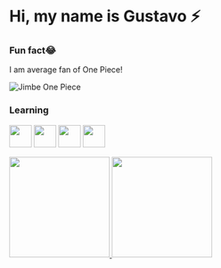# Hi, my name is Gustavo ⚡

### Fun fact😂
<p>I am average fan of One Piece!</p>

![Jimbe One Piece](https://media1.tenor.com/m/xMA5CJ65PzoAAAAC/one-piece-jimbei.gif)

### Learning
<img src="https://cdn.jsdelivr.net/gh/devicons/devicon/icons/git/git-original.svg" width="40" height="40"/> <img src="https://cdn.jsdelivr.net/gh/devicons/devicon/icons/css3/css3-plain.svg" width="40" height="40"/> <img src="https://cdn.jsdelivr.net/gh/devicons/devicon/icons/html5/html5-plain.svg" width="40" height="40"/> <img src="https://cdn.jsdelivr.net/gh/devicons/devicon/icons/javascript/javascript-plain.svg" width="40" height="40"/>

<div>
<a href="https://github.com/gustavolb13">
<img loading="lazy" height="180em" src="https://github-readme-stats.vercel.app/api/top-langs/?username=gustavolb13&layout=compact&langs_count=7&theme=dracula"/>
<img loading="lazy" height="180em" src="https://github-readme-stats.vercel.app/api?username=gustavolb13&show_icons=true&theme=dracula&include_all_commits=true&count_private=true"/>
</div>
